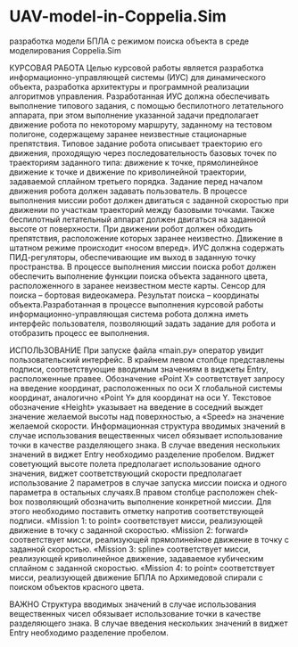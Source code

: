 # UAV-model-in-Coppelia.Sim
разработка модели БПЛА с режимом поиска объекта в среде моделирования Coppelia.Sim

КУРСОВАЯ РАБОТА
Целью курсовой работы является разработка информационно-управляющей системы (ИУС) для динамического объекта, разработка архитектуры и программной реализации алгоритмов управления. Разработанная ИУС должна обеспечивать выполнение типового задания, с помощью беспилотного летательного аппарата, при этом выполнение указанной задачи предполагает движение робота по некоторому маршруту, заданному на тестовом полигоне, содержащему заранее неизвестные стационарные препятствия. Типовое задание робота описывает траекторию его движения, проходящую через последовательность базовых точек по траекториям заданного типа: движение к точке, прямолинейное движение к точке и движение по криволинейной траектории, задаваемой сплайном третьего порядка. Задание перед началом движения робота должен задавать пользователь. В процессе выполнения миссии робот должен двигаться с заданной скоростью при движении по участкам траекторий между базовыми точками. Также беспилотный летательный аппарат должен двигаться на заданной высоте от поверхности. При движении робот должен обходить препятствия, расположение которых заранее неизвестно. Движение в штатном режиме происходит «носом вперед». ИУС должна содержать ПИД-регуляторы, обеспечивающие им выход в заданную точку пространства. В процессе выполнения миссии поиска робот должен обеспечить выполнение функции поиска объекта заданного цвета, расположенного в заранее неизвестном месте карты. Сенсор для поиска – бортовая видеокамера. Результат поиска – координаты объекта.Разработанная в процессе выполнения курсовой работы информационно-управляющая система робота должна иметь интерфейс пользователя, позволяющий задать задание для робота и отобразить процесс ее выполнения.

ИСПОЛЬЗОВАНИЕ
При запуске файла «main.py» оператор увидит пользовательский интерфейс. В крайнем левом столбце представлены подписи, соответствующие вводимым значениям в виджеты Entry, расположенные правее. Обозначение «Point X» соответствует запросу на введение координат, расположенных по оси X глобальной системы координат, аналогично «Point Y» для координат на оси Y. Текстовое обозначение «Height» указывает на введение в соседний выждет значение желаемой высоты над поверхностью, а «Speed» на значение желаемой скорости. Информационная структура вводимых значений в случае использования вещественных чисел обязывает использование точки в качестве разделяющего знака. В случае введения нескольких значений в виджет Entry необходимо разделение пробелом. Виджет советующий высоте полета предполагает использование одного значения, виджет соответствующий скорости предполагает использование 2 параметров в случае запуска миссии поиска и одного параметра в остальных случаях.В правом столбце расположен chek-box позволяющий обозначить выполнение конкретной миссии. Для этого необходимо поставить отметку напротив соответствующей подписи. «Mission 1: to point» соответствует мисси, реализующей движение в точку с заданной скоростью. «Mission 2: forward» соответствует мисси, реализующей прямолинейное движение в точку с заданной скоростью. «Mission 3: spline» соответствует мисси, реализующей криволинейное движение, задаваемое кубическим сплайном с заданной скоростью. «Mission 4: to point» соответствует мисси, реализующей движение БПЛА по Архимедовой спирали с поиском объектов красного цвета.

ВАЖНО
Структура вводимых значений в случае использования вещественных чисел обязывает использование точки в качестве разделяющего знака. В случае введения нескольких значений в виджет Entry необходимо разделение пробелом. 
